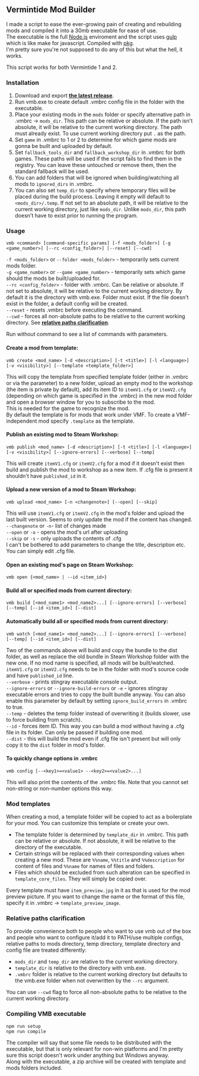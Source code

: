 ## Vermintide Mod Builder  

I made a script to ease the ever-growing pain of creating and rebuilding mods
and compiled it into a 30mb executable for ease of use.  
The executable is the full [Node.js](https://nodejs.org/en/) enviroment
and the script uses [gulp](https://gulpjs.com/) which is like make for javascript.
Compiled with [pkg](https://github.com/zeit/pkg).  
I'm pretty sure you're not supposed to do any of this but what the hell, it works.

This script works for both Vermintide 1 and 2. 

### Installation  

1. Download and export **[the latest release](https://www.dropbox.com/s/6prr4d5lsl4q2q8/vmb.zip?dl=1)**.  
2. Run vmb.exe to create default .vmbrc config file in the folder with the executable.  
2. Place your existing mods in the `mods` folder or specify alternative path in .vmbrc -> `mods_dir`. This path can be relative or absolute. If the path isn't absolute, it will be relative to the current working directory. The path must already exist. To use current working directory put `.` as the path.  
3. Set `game` in .vmbrc to 1 or 2 to determine for which game mods are gonna be built and uploaded by default.  
3. Set `fallback_tools_dir` and `fallback_workshop_dir` in .vmbrc for both games. These paths will be used if the script fails to find them in the registry. You can leave these untouched or remove them, then the standard fallback will be used.  
4. You can add folders that will be ignored when building/watching all mods to `ignored_dirs` in .vmbrc.   
5. You can also set `temp_dir` to specify where temporary files will be placed during the build process. Leaving it empty will default to `<mods_dir>/.temp`. If not set to an absolute path, it will be relative to the current working directory, just like `mods_dir`. Unlike `mods_dir`, this path doesn't have to exist prior to running the program. 


### Usage

	vmb <command> [command-specific params] [-f <mods_folder>] [-g <game_number>] [--rc <config_folder>] [--reset] [--cwd]

`-f <mods_folder>` or `--folder <mods_folder>` - temporarily sets current mods folder.  
`-g <game_number>` or `--game <game_number>` - temporarily sets which game should the mods be built/uploaded for.  
`--rc <config_folder>` - folder with .vmbrc. Can be relative or absolute. If not set to absolute, it will be relative to the current working directory. By default it is the directory with vmb.exe. Folder must exist. If the file doesn't exist in the folder, a default config will be created.    
`--reset` - resets .vmbrc before executing the command.  
`--cwd` - forces all non-absolute paths to be relative to the current working directory. See **[relative paths clarification](#relative-paths-clarification)**.

Run without command to see a list of commands with parameters.


#### Create a mod from template:

	vmb create <mod_name> [-d <description>] [-t <title>] [-l <language>] [-v <visibility>] [--template <template_folder>]

This will copy the template from specified template folder (either in .vmbrc or via the parameter) to a new folder, upload an empty mod to the workshop (the item is private by default), add its item ID to `itemV1.cfg` or `itemV2.cfg` (depending on which game is specified in the .vmbrc) in the new mod folder and open a browser window for you to subscribe to the mod.  
This is needed for the game to recognize the mod.  
By default the template is for mods that work under VMF. To create a VMF-independent mod specify `.template` as the template.

#### Publish an existing mod to Steam Workshop:  

	vmb publish <mod_name> [-d <description>] [-t <title>] [-l <language>] [-v <visibility>] [--ignore-errors] [--verbose] [--temp]

This will create `itemV1.cfg` or `itemV2.cfg`  for a mod if it doesn't exist then build and publish the mod to workshop as a new item.
If .cfg file is present it shouldn't have `published_id` in it.  

#### Upload a new version of a mod to Steam Workshop:  

	vmb upload <mod_name> [-n <changenote>] [--open] [--skip]  

This will use `itemV1.cfg` or `itemV2.cfg` in the mod's folder and upload the last built version. Seems to only update the mod if the content has changed.  
`--changenote` or `-n`- list of changes made  
`--open` or `-o` - opens the mod's url after uploading  
`--skip` or `-s` - only uploads the contents of .cfg  
I can't be bothered to add parameters to change the title, description etc. You can simply edit .cfg file.  

#### Open an existing mod's page on Steam Workshop:  

	vmb open {<mod_name> | --id <item_id>}  

#### Build all or specified mods from current directory:
	
	vmb build [<mod_name1> <mod_name2>...] [--ignore-errors] [--verbose] [--temp] [--id <item_id>] [--dist] 

#### Automatically build all or specified mods from current directory:

	vmb watch [<mod_name1> <mod_name2>...] [--ignore-errors] [--verbose] [--temp] [--id <item_id>] [--dist]

Two of the commands above will build and copy the bundle to the dist folder, as well as replace the old bundle in Steam Workshop folder with the new one. If no mod name is specified, all mods will be built/watched.  
`itemV1.cfg` or `itemV2.cfg` needs to be in the folder with mod's source code and have `published_id` line.  
`--verbose` - prints stingray executable console output.  
`--ignore-errors` or `--ignore-build-errors` or `-e` - ignores stingray executable errors and tries to copy the built bundle anyway.
You can also enable this parameter by default by setting `ignore_build_errors` in .vmbrc to true.  
`--temp` - deletes the temp folder instead of overwriting it (builds slower, use to force building from scratch).  
`--id` - forces item ID. This way you can build a mod without having a .cfg file in its folder. Can only be passed if building one mod.  
`--dist` - this will build the mod even if .cfg file isn't present but will only copy it to the `dist` folder in mod's folder.

#### To quickly change options in .vmbrc 
	
	vmb config [--<key1>=<value1> --<key2>=<value2>...]

This will also print the contents of the .vmbrc file.
Note that you cannot set non-string or non-number options this way.

### Mod templates  
When creating a mod, a template folder will be copied to act as a boilerplate for your mod.
You can customize this template or create your own.  

* The template folder is determined by `template_dir` in .vmbrc. This path can be relative or absolute. If not absolute, it will be relative to the directory of the executable.   
* Certain strings will be replaced with their corresponding values when creating a new mod.
These are `%%name`, `%%title` and `%%description` for content of files and `%%name` for names of files and folders.  
* Files which should be excluded from such alteration can be specified in `template_core_files`. They will simply be copied over.  

Every template must have `item_preview.jpg` in it as that is used for the mod preview picture. If you want to change the name or the format of this file, specify it in .vmbrc -> `template_preview_image`. 

### Relative paths clarification

To provide convenience both to people who want to use vmb out of the box and people who want to configure it/add it to PATH/use multiple configs, relative paths to mods directory, temp directory, template directory and config file are treated differently:  

* `mods_dir` and `temp_dir` are relative to the current working directory.  
* `template_dir` is relative to the directory with vmb.exe.  
* `.vmbrc` folder is relative to the current working directory but defaults to the vmb.exe folder when not overwritten by the `--rc` argument.

You can use `--cwd` flag to force all non-absolute paths to be relative to the current working directory.

### Compiling VMB executable

	npm run setup   
	npm run compile

The compiler will say that some file needs to be distributed with the executable, but that is only relevant for non-win platforms and I'm pretty sure this script doesn't work under anything but Windows anyway.  
Along with the executable, a zip archive will be created with template and mods folders included.
